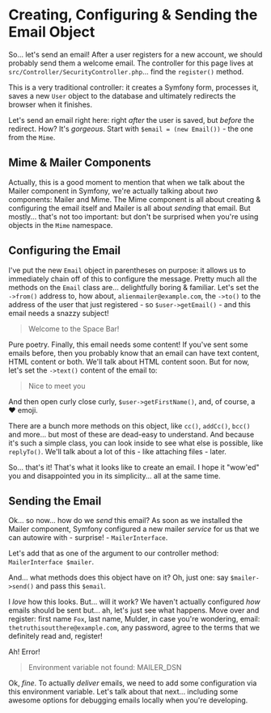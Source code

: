 # Creating, Configuring & Sending the Email Object

So... let's send an email! After a user registers for a new account, we should
probably send them a welcome email. The controller for this page lives at
`src/Controller/SecurityController.php`... find the `register()` method.

This is a very traditional controller: it creates a Symfony form, processes it,
saves a new `User` object to the database and ultimately redirects the browser
when it finishes.

Let's send an email right here: right *after* the user is saved, but *before*
the redirect. How? It's *gorgeous*. Start with `$email = (new Email())` - the
one from the `Mime`.

## Mime & Mailer Components

Actually, this is a good moment to mention that when we talk about the Mailer
component in Symfony, we're actually talking about *two* components: Mailer and
Mime. The Mime component is all about creating & configuring the email itself and
Mailer is all about *sending* that email. But mostly... that's not too important:
but don't be surprised when you're using objects in the `Mime` namespace.

## Configuring the Email

I've put the new `Email` object in parentheses on purpose: it allows us to
immediately chain off of this to configure the message. Pretty much all the methods
on the `Email` class are... delightfully boring & familiar. Let's set the `->from()`
address to, how about, `alienmailer@example.com`, the `->to()` to the address of
the user that just registered - so `$user->getEmail()` - and this email needs
a snazzy subject!

> Welcome to the Space Bar!

Pure poetry. Finally, this email needs some content! If you've sent some emails
before, then you probably know that an email can have text content, HTML content
or both. We'll talk about HTML content soon. But for now, let's set the `->text()`
content of the email to:

> Nice to meet you

And then open curly close curly, `$user->getFirstName()`, and, of course, a ❤️ emoji.

There are a bunch more methods on this object, like `cc()`, `addCc()`, `bcc()`
and more... but most of these are dead-easy to understand. And because it's such
a simple class, you can look inside to see what else is possible, like `replyTo()`.
We'll talk about a lot of this - like attaching files - later.

So... that's it! That's what it looks like to create an email. I hope it "wow'ed"
you and disappointed you in its simplicity... all at the same time.

## Sending the Email

Ok... so now... how do we *send* this email? As soon as  we installed the Mailer
component, Symfony configured a new mailer *service* for us that we can autowire
with - surprise! - `MailerInterface`.

Let's add that as one of the argument to our controller method:
`MailerInterface $mailer`.

And... what methods does this object have on it? Oh, just one: say
`$mailer->send()` and pass this `$email`.

I *love* how this looks. But... will it work? We haven't actually configured *how*
emails should be sent but... ah, let's just see what happens. Move over and register:
first name `Fox`, last name, Mulder, in case you're wondering, email:
`thetruthisoutthere@example.com`, any password, agree to the terms that we definitely
read and, register!

Ah! Error!

> Environment variable not found: MAILER_DSN

Ok, *fine*. To actually *deliver* emails, we need to add some configuration via
this environment variable. Let's talk about that next... including some awesome
options for debugging emails locally when you're developing.

